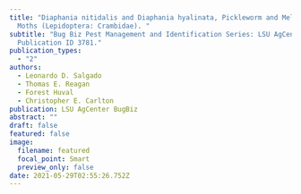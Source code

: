 ```yaml
---
title: "Diaphania nitidalis and Diaphania hyalinata, Pickleworm and Melonworm
  Moths (Lepidoptera: Crambidae). "
subtitle: "Bug Biz Pest Management and Identification Series: LSU AgCenter.
  Publication ID 3781."
publication_types:
  - "2"
authors:
  - Leonardo D. Salgado
  - Thomas E. Reagan
  - Forest Huval
  - Christopher E. Carlton
publication: LSU AgCenter BugBiz
abstract: ""
draft: false
featured: false
image:
  filename: featured
  focal_point: Smart
  preview_only: false
date: 2021-05-29T02:55:26.752Z
---
```


